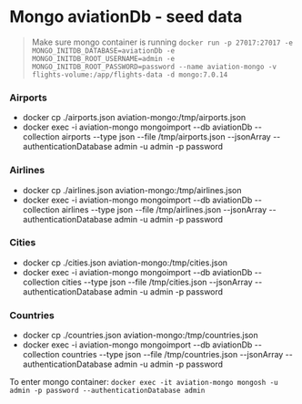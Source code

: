 # Mongo aviationDb - seed data

> Make sure mongo container is running `docker run -p 27017:27017 -e MONGO_INITDB_DATABASE=aviationDb -e MONGO_INITDB_ROOT_USERNAME=admin -e MONGO_INITDB_ROOT_PASSWORD=password --name aviation-mongo -v flights-volume:/app/flights-data -d mongo:7.0.14`

### Airports
- docker cp ./airports.json aviation-mongo:/tmp/airports.json
- docker exec -i aviation-mongo mongoimport --db aviationDb --collection airports --type json --file /tmp/airports.json --jsonArray --authenticationDatabase admin -u admin -p password

### Airlines
- docker cp ./airlines.json aviation-mongo:/tmp/airlines.json
- docker exec -i aviation-mongo mongoimport --db aviationDb --collection airlines --type json --file /tmp/airlines.json --jsonArray --authenticationDatabase admin -u admin -p password

### Cities
- docker cp ./cities.json aviation-mongo:/tmp/cities.json
- docker exec -i aviation-mongo mongoimport --db aviationDb --collection cities --type json --file /tmp/cities.json --jsonArray --authenticationDatabase admin -u admin -p password

### Countries
- docker cp ./countries.json aviation-mongo:/tmp/countries.json
- docker exec -i aviation-mongo mongoimport --db aviationDb --collection countries --type json --file /tmp/countries.json --jsonArray --authenticationDatabase admin -u admin -p password

To enter mongo container: `docker exec -it aviation-mongo mongosh -u admin -p password --authenticationDatabase admin`
    